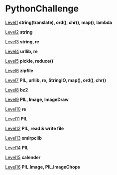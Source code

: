 # PythonChallenge

[Level1](./Notebook/Level1.ipynb) **string(translate), ord(), chr(), map(), lambda**

[Level2](./Notebook/Level2.ipynb) **string**

[Level3](./Notebook/Level3.ipynb) **string, re**

[Level4](./Notebook/Level4.ipynb) **urllib, re**

[Level5](./Notebook/Level5.ipynb) **pickle, reduce()**

[Level6](./Notebook/Level6.ipynb) **zipfile**

[Level7](./Notebook/Level7.ipynb) **PIL, urllib, re, StringIO, map(), ord(), chr()**

[Level8](./Notebook/Level8.ipynb) **bz2**

[Level9](./Notebook/Level9.ipynb) **PIL, Image, ImageDraw**

[Level10](./Notebook/Level10.ipynb) **re**

[Level11](./Notebook/Level11.ipynb) **PIL**

[Level12](./Notebook/Level12.ipynb) **PIL, read & write file**

[Level13](./Notebook/Level13.ipynb) **xmlrpclib**

[Level14](./Notebook/Level14.ipynb) **PIL**

[Level15](./Notebook/Level15.ipynb) **calender**

[Level16](./Notebook/Level16.ipynb) **PIL.Image, PIL.ImageChops**

